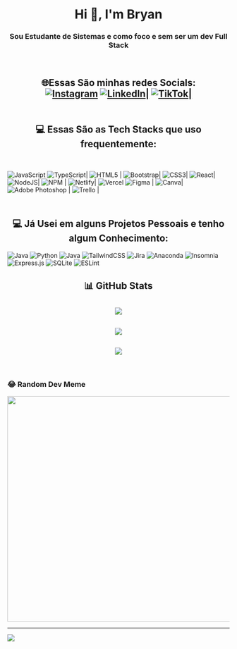 <h1 align="center">Hi 👋, I'm Bryan</h1>
<h3 align="center">Sou Estudante de Sistemas e como foco e sem ser um dev Full Stack</h3>
<br/>

## <div align="center"> 🌐Essas São minhas redes Socials: <br/> [![Instagram](https://img.shields.io/badge/Instagram-%23E4405F.svg?logo=Instagram&logoColor=white)](https://instagram.com/https://www.instagram.com/bryanzef7) [![LinkedIn](https://img.shields.io/badge/LinkedIn-%230077B5.svg?logo=linkedin&logoColor=white)|](https://linkedin.com/in/https://www.linkedin.com/in/bryanzefino/) [![TikTok](https://img.shields.io/badge/TikTok-%23000000.svg?logo=TikTok&logoColor=white)|](https://tiktok.com/@bryandeveloper)</div>

## <div align="center"> <br/> 💻 Essas São as Tech Stacks que uso frequentemente:</h2> <br/>

![JavaScript](https://img.shields.io/badge/javascript-%23323330.svg?style=flat&logo=javascript&logoColor=%23F7DF1E)
![TypeScript](https://img.shields.io/badge/typescript-%23007ACC.svg?style=flat&logo=typescript&logoColor=white)|
![HTML5](https://img.shields.io/badge/html5-%23E34F26.svg?style=flat&logo=html5&logoColor=white) |
![Bootstrap](https://img.shields.io/badge/bootstrap-%23563D7C.svg?style=flat&logo=bootstrap&logoColor=white)|
![CSS3](https://img.shields.io/badge/css3-%231572B6.svg?style=flat&logo=css3&logoColor=white)|
![React](https://img.shields.io/badge/react-%2320232a.svg?style=flat&logo=react&logoColor=%2361DAFB)|
![NodeJS](https://img.shields.io/badge/node.js-6DA55F?style=flat&logo=node.js&logoColor=white)|
![NPM](https://img.shields.io/badge/NPM-%23000000.svg?style=flat&logo=npm&logoColor=white) |
![Netlify](https://img.shields.io/badge/netlify-%23000000.svg?style=flat&logo=netlify&logoColor=#00C7B7)|
![Vercel](https://img.shields.io/badge/vercel-%23000000.svg?style=flat&logo=vercel&logoColor=white)
![Figma](https://img.shields.io/badge/figma-%23F24E1E.svg?style=flat&logo=figma&logoColor=white) |
![Canva](https://img.shields.io/badge/Canva-%2300C4CC.svg?style=flat&logo=Canva&logoColor=white)|
![Adobe Photoshop](https://img.shields.io/badge/adobephotoshop-%2331A8FF.svg?style=flat&logo=adobephotoshop&logoColor=white) |
![Trello](https://img.shields.io/badge/Trello-%23026AA7.svg?style=flat&logo=Trello&logoColor=white) |

## <br/><div align="center" class="JaUsei"> 💻 Já Usei em alguns Projetos Pessoais e tenho algum Conhecimento:

![Java](https://img.shields.io/badge/java-%23ED8B00.svg?style=flat&logo=java&logoColor=white)
![Python](https://img.shields.io/badge/python-3670A0?style=flat&logo=python&logoColor=ffdd54)
![Java](https://img.shields.io/badge/java-3670A0?style=flat&logo=java&logoColor=ffdd54)
![TailwindCSS](https://img.shields.io/badge/tailwindcss-%2338B2AC.svg?style=flat&logo=tailwind-css&logoColor=white)
![Jira](https://img.shields.io/badge/jira-%230A0FFF.svg?style=flat&logo=jira&logoColor=white)
![Anaconda](https://img.shields.io/badge/Anaconda-%2344A833.svg?style=flat&logo=anaconda&logoColor=white)
![Insomnia](https://img.shields.io/badge/Insomnia-black?style=flat&logo=insomnia&logoColor=5849BE)
![Express.js](https://img.shields.io/badge/express.js-%23404d59.svg?style=flat&logo=express&logoColor=%2361DAFB)
![SQLite](https://img.shields.io/badge/sqlite-%2307405e.svg?style=flat&logo=sqlite&logoColor=white)
![ESLint](https://img.shields.io/badge/ESLint-4B3263?style=flat&logo=eslint&logoColor=white)

<!-----INICIO DA 3 DIV-------->

## <div align="center" >📊 GitHub Stats </div>

## <div align="center"  >![](https://github-readme-stats.vercel.app/api?username=bryanzef&theme=radical&hide_border=false&include_all_commits=false&count_private=false)<br/></div>

## <div align="center"  > ![](https://github-readme-streak-stats.herokuapp.com/?user=bryanzef&theme=radical&hide_border=false)<br/></div>

## <div align="center" > ![](https://github-readme-stats.vercel.app/api/top-langs/?username=bryanzef&theme=radical&hide_border=false&include_all_commits=false&count_private=false&layout=compact)</div>

 </div>

 </div>

</div>
<br/>

### 😂 Random Dev Meme

<img src="https://random-memer.herokuapp.com/" width="512px"/>

---

[![](https://visitcount.itsvg.in/api?id=bryanzef&icon=5&color=0)](https://visitcount.itsvg.in)
